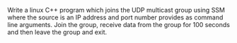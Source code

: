 Write a linux C++ program which joins the UDP multicast group using SSM where the source is an IP address and port number provides as command line arguments. Join the group, receive data from the group for 100 seconds and then leave the group and exit.